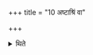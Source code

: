 +++
title = "10 अष्टाश्रिं वा"

+++

<details><summary>थिते</summary>

10. Or (one may make the fire-pan) having eight sides. 

</details>

